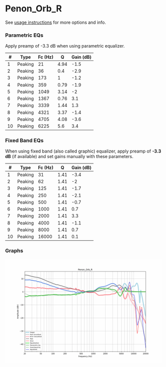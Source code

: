 # Penon_Orb_R
See [usage instructions](https://github.com/jaakkopasanen/AutoEq#usage) for more options and info.

### Parametric EQs
Apply preamp of -3.3 dB when using parametric equalizer.

|   # | Type    |   Fc (Hz) |    Q |   Gain (dB) |
|-----|---------|-----------|------|-------------|
|   1 | Peaking |        21 | 4.94 |        -1.5 |
|   2 | Peaking |        36 | 0.4  |        -2.9 |
|   3 | Peaking |       173 | 1    |        -1.2 |
|   4 | Peaking |       359 | 0.79 |        -1.9 |
|   5 | Peaking |      1049 | 3.14 |        -2   |
|   6 | Peaking |      1367 | 0.76 |         3.1 |
|   7 | Peaking |      3339 | 1.44 |         1.3 |
|   8 | Peaking |      4321 | 3.37 |        -1.4 |
|   9 | Peaking |      4705 | 4.08 |        -3.6 |
|  10 | Peaking |      6225 | 5.6  |         3.4 |

### Fixed Band EQs
When using fixed band (also called graphic) equalizer, apply preamp of **-3.3 dB** (if available) and set gains manually with these parameters.

|   # | Type    |   Fc (Hz) |    Q |   Gain (dB) |
|-----|---------|-----------|------|-------------|
|   1 | Peaking |        31 | 1.41 |        -3.4 |
|   2 | Peaking |        62 | 1.41 |        -2   |
|   3 | Peaking |       125 | 1.41 |        -1.7 |
|   4 | Peaking |       250 | 1.41 |        -2.1 |
|   5 | Peaking |       500 | 1.41 |        -0.7 |
|   6 | Peaking |      1000 | 1.41 |         0.7 |
|   7 | Peaking |      2000 | 1.41 |         3.3 |
|   8 | Peaking |      4000 | 1.41 |        -1.1 |
|   9 | Peaking |      8000 | 1.41 |         0.7 |
|  10 | Peaking |     16000 | 1.41 |         0.1 |

### Graphs
![](./Penon_Orb_R.png)
